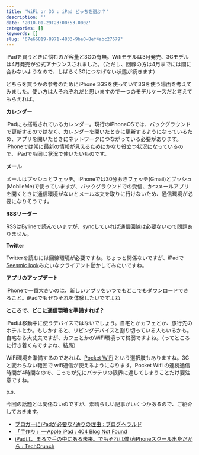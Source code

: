 ```yaml
---
title: 'WiFi or 3G : iPad どっちを選ぶ？'
description: ''
date: '2010-01-29T23:00:53.000Z'
categories: []
keywords: []
slug: "67e66819-8971-4833-9be0-8ef4abc27679"
---
```

iPadを買うときに悩むのが容量と3Gの有無。Wifiモデルは3月発売、3Gモデルは4月発売が公式アナウンスされました。（ただし、回線の方は4月までには間に合わないようなので、しばらく3Gにつなげない状態が続きます）

どちらを買うかの参考のためにiPhone 3GSを使っていて3Gを使う場面を考えてみました。使い方は人それぞれだと思いますので一つのモデルケースだと考えてもらえれば。

**カレンダー**

iPadにも搭載されているカレンダー。現行のiPhoneOSでは、バックグラウンドで更新するのではなく、カレンダーを開いたときに更新するようになっているため、アプリを開いたときにネットワークにつながっている必要があります。iPhoneでは常に最新の情報が見えるためにかなり役立つ状況になっているので、iPadでも同じ状況で使いたいものです。

**メール**

メールはプッシュとフェッチ。iPhoneでは30分おきフェッチ(Gmail)とプッシュ(MobileMe)で使っていますが、バックグラウンドでの受信、かつメールアプリを開くときに通信環境がないとメール本文を取りに行けないため、通信環境が必要になりそうです。

**RSSリーダー**

RSSはBylineで読んでいますが、syncしていれば通信回線は必要ないので問題ありません。

**Twitter**

Twitterを読むには回線環境が必要ですね。ちょっと関係ないですが、iPadで[Seesmic look](http://seesmic.com/seesmic_desktop/look/)みたいなクライアント動かしてみたいですね。

**アプリのアップデート**

iPhoneで一番大きいのは、新しいアプリをいつでもどこでもダウンロードできること。iPadでもぜひそれを体験したいですよね

**ところで、どこに通信環境を準備すれば？**

iPadは移動中に使うデバイスではないでしょう。自宅とかカフェとか、旅行先のホテルとか。もしかすると、リビングデバイスと割り切っている人もいるかも。自宅なら大丈夫ですが、カフェとかのWiFi環境って貧弱ですよね。（ってところに行き着くんですよね、結局）

WiFi環境を準備するのであれば、[Pocket WiFi](http://emobile.jp/products/hw/d25hw/) という選択肢もありますね。3Gと変わらない範囲で wifi通信が使えるようになります。Pocket Wifi の連続通信時間が4時間なので、こっちが先にバッテリの限界に達してしまうことだけ要注意ですね。

p.s.

今回の話題とは関係ないのですが、素晴らしい記事がいくつかあるので、ご紹介しておきます。

*   [ブロガーにiPadが必要な7通りの理由 : ブログヘラルド](http://jp.blogherald.com/2010/01/29/seven-reasons-why-you-need-an-ipad-if-youre-a-serious-blogger/)
*   [「手作り」 — Apple iPad : 404 Blog Not Found](http://blog.livedoor.jp/dankogai/archives/51389114.html)
*   [iPadは、まるで手の中にある未来。でもそれは僕がiPhoneスクール出身だから : TechCrunch](http://jp.techcrunch.com/archives/20100127ipad/)